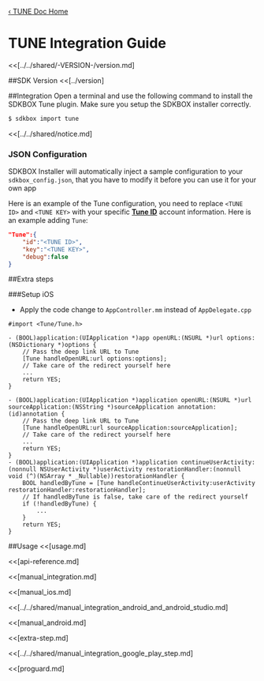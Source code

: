 [&#8249; TUNE Doc Home](./)

<h1>TUNE Integration Guide</h1>
<<[../../shared/-VERSION-/version.md]

##SDK Version
<<[../version]

##Integration
Open a terminal and use the following command to install the SDKBOX Tune plugin. Make sure you setup the SDKBOX installer correctly.
```bash
$ sdkbox import tune
```

<<[../../shared/notice.md]

<!--## Configuration
<<[../../shared/sdkbox_cloud.md]
<<[../../shared/remote_application_config.md]-->

### JSON Configuration
SDKBOX Installer will automatically inject a sample configuration to your `sdkbox_config.json`, that you have to modify it before you can use it for your own app

Here is an example of the Tune configuration, you need to replace
`<TUNE ID>` and `<TUNE KEY>`  with your specific [__Tune ID__](http://www.mobileapptracking.com) account information.
Here is an example adding `Tune`:
```json
"Tune":{
    "id":"<TUNE ID>",
    "key":"<TUNE KEY>",
    "debug":false
}
```

##Extra steps

###Setup iOS
* Apply the code change to `AppController.mm` instead of `AppDelegate.cpp`

```
#import <Tune/Tune.h>

- (BOOL)application:(UIApplication *)app openURL:(NSURL *)url options:(NSDictionary *)options {
    // Pass the deep link URL to Tune
    [Tune handleOpenURL:url options:options];
    // Take care of the redirect yourself here
    ...
    return YES;
}

- (BOOL)application:(UIApplication *)application openURL:(NSURL *)url sourceApplication:(NSString *)sourceApplication annotation:(id)annotation {
    // Pass the deep link URL to Tune
    [Tune handleOpenURL:url sourceApplication:sourceApplication];
    // Take care of the redirect yourself here
    ...
    return YES;
}
- (BOOL)application:(UIApplication *)application continueUserActivity:(nonnull NSUserActivity *)userActivity restorationHandler:(nonnull void (^)(NSArray * _Nullable))restorationHandler {
    BOOL handledByTune = [Tune handleContinueUserActivity:userActivity restorationHandler:restorationHandler];
    // If handledByTune is false, take care of the redirect yourself
    if (!handledByTune) {
        ...
    }
    return YES;
}
```

<!--<<[sdkbox-config-encrypt.md]-->

##Usage
<<[usage.md]

<<[api-reference.md]

<<[manual_integration.md]

<<[manual_ios.md]

<<[../../shared/manual_integration_android_and_android_studio.md]

<<[manual_android.md]

<<[extra-step.md]

<<[../../shared/manual_integration_google_play_step.md]

<<[proguard.md]

